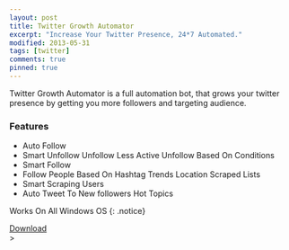 ```yaml
---
layout: post
title: Twitter Growth Automator
excerpt: "Increase Your Twitter Presence, 24*7 Automated."
modified: 2013-05-31
tags: [twitter]
comments: true
pinned: true
---
```


Twitter Growth Automator is a full automation bot, that grows your twitter presence by getting you more followers and targeting audience.



### Features

* Auto Follow
* Smart Unfollow
   Unfollow Less Active
   Unfollow Based On Conditions
* Smart Follow
* Follow People Based On
   Hashtag
   Trends
   Location
   Scraped Lists
* Smart Scraping Users  
* Auto Tweet
  To New followers
  Hot Topics


Works On All Windows OS
{: .notice}

<div markdown="0"><a href="#" class="btn">Download</a></div>
>
